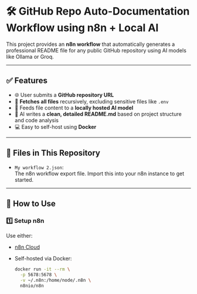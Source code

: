 # 🛠️ GitHub Repo Auto-Documentation Workflow using n8n + Local AI

This project provides an **n8n workflow** that automatically generates a professional README file for any public GitHub repository using AI models like Ollama or Groq.

---

## ✅ Features

- 🌐 User submits a **GitHub repository URL**
- 📂 **Fetches all files** recursively, excluding sensitive files like `.env`
- 🤖 Feeds file content to a **locally hosted AI model**
- 📝 AI writes a **clean, detailed README.md** based on project structure and code analysis
- 💻 Easy to self-host using **Docker**

---

## 📂 Files in This Repository

- `My workflow 2.json`:  
  The n8n workflow export file. Import this into your n8n instance to get started.

---

## 🚀 How to Use

### 1️⃣ Setup n8n

Use either:
- [n8n Cloud](https://n8n.io/)
- Self-hosted via Docker:
  
  ```bash
  docker run -it --rm \
    -p 5678:5678 \
    -v ~/.n8n:/home/node/.n8n \
    n8nio/n8n
